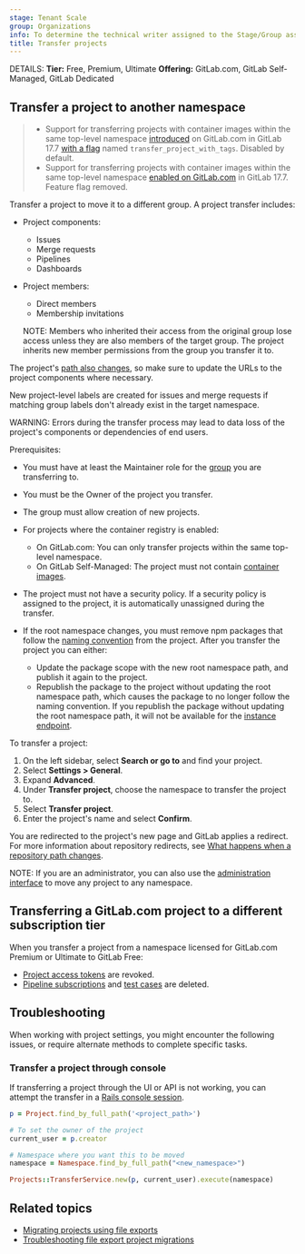 ```yaml
---
stage: Tenant Scale
group: Organizations
info: To determine the technical writer assigned to the Stage/Group associated with this page, see https://handbook.gitlab.com/handbook/product/ux/technical-writing/#assignments
title: Transfer projects
---
```


DETAILS:
**Tier:** Free, Premium, Ultimate
**Offering:** GitLab.com, GitLab Self-Managed, GitLab Dedicated

## Transfer a project to another namespace

> - Support for transferring projects with container images within the same top-level namespace [introduced](https://gitlab.com/gitlab-org/gitlab/-/issues/499163) on GitLab.com in GitLab 17.7 [with a flag](../../../administration/feature_flags.md) named `transfer_project_with_tags`. Disabled by default.
> - Support for transferring projects with container images within the same top-level namespace [enabled on GitLab.com](https://gitlab.com/gitlab-org/gitlab/-/issues/499163) in GitLab 17.7. Feature flag removed.

Transfer a project to move it to a different group.
A project transfer includes:

- Project components:
  - Issues
  - Merge requests
  - Pipelines
  - Dashboards
- Project members:
  - Direct members
  - Membership invitations

   NOTE:
   Members who inherited their access from the original group lose access
   unless they are also members of the target group. The project inherits
   new member permissions from the group you transfer it to.

The project's [path also changes](../repository/index.md#repository-path-changes), so make sure to update the URLs to the project components where necessary.

New project-level labels are created for issues and merge requests if matching group labels don't already exist in the target namespace.

WARNING:
Errors during the transfer process may lead to data loss of the project's components or dependencies of end users.

Prerequisites:

- You must have at least the Maintainer role for the [group](../../group/index.md#create-a-group) you are transferring to.
- You must be the Owner of the project you transfer.
- The group must allow creation of new projects.
- For projects where the container registry is enabled:
  - On GitLab.com: You can only transfer projects within the same top-level namespace.
  - On GitLab Self-Managed: The project must not contain [container images](../../packages/container_registry/index.md#move-or-rename-container-registry-repositories).
- The project must not have a security policy.
  If a security policy is assigned to the project, it is automatically unassigned during the transfer.
- If the root namespace changes, you must remove npm packages that follow the [naming convention](../../packages/npm_registry/index.md#naming-convention) from the project.
  After you transfer the project you can either:

  - Update the package scope with the new root namespace path, and publish it again to the project.
  - Republish the package to the project without updating the root namespace path, which causes the package to no longer follow the naming convention.
    If you republish the package without updating the root namespace path, it will not be available for the [instance endpoint](../../packages/npm_registry/index.md#install-from-an-instance).

To transfer a project:

1. On the left sidebar, select **Search or go to** and find your project.
1. Select **Settings > General**.
1. Expand **Advanced**.
1. Under **Transfer project**, choose the namespace to transfer the project to.
1. Select **Transfer project**.
1. Enter the project's name and select **Confirm**.

You are redirected to the project's new page and GitLab applies a redirect. For more information about repository redirects, see [What happens when a repository path changes](../repository/index.md#repository-path-changes).

NOTE:
If you are an administrator, you can also use the [administration interface](../../../administration/admin_area.md#administering-projects)
to move any project to any namespace.

## Transferring a GitLab.com project to a different subscription tier

When you transfer a project from a namespace licensed for GitLab.com Premium or Ultimate to GitLab Free:

- [Project access tokens](../settings/project_access_tokens.md) are revoked.
- [Pipeline subscriptions](../../../ci/pipelines/_index.md#trigger-a-pipeline-when-an-upstream-project-is-rebuilt-deprecated)
  and [test cases](../../../ci/test_cases/_index.md) are deleted.

## Troubleshooting

When working with project settings, you might encounter the following issues, or require alternate methods to complete specific tasks.

### Transfer a project through console

If transferring a project through the UI or API is not working, you can attempt the transfer in a [Rails console session](../../../administration/operations/rails_console.md#starting-a-rails-console-session).

```ruby
p = Project.find_by_full_path('<project_path>')

# To set the owner of the project
current_user = p.creator

# Namespace where you want this to be moved
namespace = Namespace.find_by_full_path("<new_namespace>")

Projects::TransferService.new(p, current_user).execute(namespace)
```

## Related topics

- [Migrating projects using file exports](import_export.md)
- [Troubleshooting file export project migrations](import_export_troubleshooting.md)
